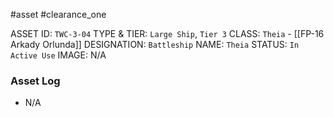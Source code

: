 #asset #clearance_one 

ASSET ID: `TWC-3-04`
TYPE & TIER: `Large Ship`, `Tier 3`
CLASS: `Theia` - [[FP-16 Arkady Orlunda]]
DESIGNATION: `Battleship`
NAME: `Theia`
STATUS: `In Active Use`
IMAGE: N/A
### Asset Log
- N/A